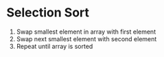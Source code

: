 # Selection Sort

1. Swap smallest element in array with first element
2. Swap next smallest element with second element
3. Repeat until array is sorted
